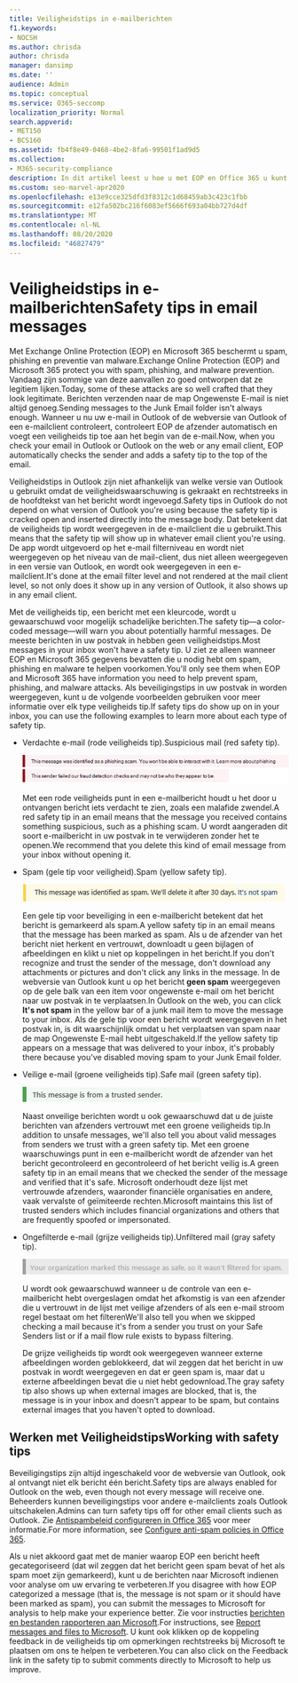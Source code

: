 ```yaml
---
title: Veiligheidstips in e-mailberichten
f1.keywords:
- NOCSH
ms.author: chrisda
author: chrisda
manager: dansimp
ms.date: ''
audience: Admin
ms.topic: conceptual
ms.service: O365-seccomp
localization_priority: Normal
search.appverid:
- MET150
- BCS160
ms.assetid: fb4f8e49-0468-4be2-8fa6-99501f1ad9d5
ms.collection:
- M365-security-compliance
description: In dit artikel leest u hoe u met EOP en Office 365 u kunt beschermen tegen spam, phishing en preventie van malware, door een veiligheids tip toe te voegen aan de e-mail.
ms.custom: seo-marvel-apr2020
ms.openlocfilehash: e13e9cce325dfd3f8312c1d68459ab3c423c1fbb
ms.sourcegitcommit: e12fa502bc216f6083ef5666f693a04bb727d4df
ms.translationtype: MT
ms.contentlocale: nl-NL
ms.lasthandoff: 08/20/2020
ms.locfileid: "46827479"
---
```

# <a name="safety-tips-in-email-messages"></a><span data-ttu-id="685d8-103">Veiligheidstips in e-mailberichten</span><span class="sxs-lookup"><span data-stu-id="685d8-103">Safety tips in email messages</span></span>

<span data-ttu-id="685d8-104">Met Exchange Online Protection (EOP) en Microsoft 365 beschermt u spam, phishing en preventie van malware.</span><span class="sxs-lookup"><span data-stu-id="685d8-104">Exchange Online Protection (EOP) and Microsoft 365 protect you with spam, phishing, and malware prevention.</span></span> <span data-ttu-id="685d8-105">Vandaag zijn sommige van deze aanvallen zo goed ontworpen dat ze legitiem lijken.</span><span class="sxs-lookup"><span data-stu-id="685d8-105">Today, some of these attacks are so well crafted that they look legitimate.</span></span> <span data-ttu-id="685d8-106">Berichten verzenden naar de map Ongewenste E-mail is niet altijd genoeg.</span><span class="sxs-lookup"><span data-stu-id="685d8-106">Sending messages to the Junk Email folder isn't always enough.</span></span> <span data-ttu-id="685d8-107">Wanneer u nu uw e-mail in Outlook of de webversie van Outlook of een e-mailclient controleert, controleert EOP de afzender automatisch en voegt een veiligheids tip toe aan het begin van de e-mail.</span><span class="sxs-lookup"><span data-stu-id="685d8-107">Now, when you check your email in Outlook or Outlook on the web or any email client, EOP automatically checks the sender and adds a safety tip to the top of the email.</span></span>

<span data-ttu-id="685d8-108">Veiligheidstips in Outlook zijn niet afhankelijk van welke versie van Outlook u gebruikt omdat de veiligheidswaarschuwing is gekraakt en rechtstreeks in de hoofdtekst van het bericht wordt ingevoegd.</span><span class="sxs-lookup"><span data-stu-id="685d8-108">Safety tips in Outlook do not depend on what version of Outlook you're using because the safety tip is cracked open and inserted directly into the message body.</span></span> <span data-ttu-id="685d8-109">Dat betekent dat de veiligheids tip wordt weergegeven in de e-mailclient die u gebruikt.</span><span class="sxs-lookup"><span data-stu-id="685d8-109">This means that the safety tip will show up in whatever email client you're using.</span></span> <span data-ttu-id="685d8-110">De app wordt uitgevoerd op het e-mail filterniveau en wordt niet weergegeven op het niveau van de mail-client, dus niet alleen weergegeven in een versie van Outlook, en wordt ook weergegeven in een e-mailclient.</span><span class="sxs-lookup"><span data-stu-id="685d8-110">It's done at the email filter level and not rendered at the mail client level, so not only does it show up in any version of Outlook, it also shows up in any email client.</span></span>

<span data-ttu-id="685d8-111">Met de veiligheids tip, een bericht met een kleurcode, wordt u gewaarschuwd voor mogelijk schadelijke berichten.</span><span class="sxs-lookup"><span data-stu-id="685d8-111">The safety tip—a color-coded message—will warn you about potentially harmful messages.</span></span> <span data-ttu-id="685d8-112">De meeste berichten in uw postvak in hebben geen veiligheidstips.</span><span class="sxs-lookup"><span data-stu-id="685d8-112">Most messages in your inbox won't have a safety tip.</span></span> <span data-ttu-id="685d8-113">U ziet ze alleen wanneer EOP en Microsoft 365 gegevens bevatten die u nodig hebt om spam, phishing en malware te helpen voorkomen.</span><span class="sxs-lookup"><span data-stu-id="685d8-113">You'll only see them when EOP and Microsoft 365 have information you need to help prevent spam, phishing, and malware attacks.</span></span> <span data-ttu-id="685d8-114">Als beveiligingstips in uw postvak in worden weergegeven, kunt u de volgende voorbeelden gebruiken voor meer informatie over elk type veiligheids tip.</span><span class="sxs-lookup"><span data-stu-id="685d8-114">If safety tips do show up on in your inbox, you can use the following examples to learn more about each type of safety tip.</span></span>

- <span data-ttu-id="685d8-115">Verdachte e-mail (rode veiligheids tip).</span><span class="sxs-lookup"><span data-stu-id="685d8-115">Suspicious mail (red safety tip).</span></span>

    ![Schermafbeelding met een rode veiligheids tip.](../../media/5078a0be-e556-44a1-b169-09d780d26898.png)

    <span data-ttu-id="685d8-117">Met een rode veiligheids punt in een e-mailbericht houdt u het door u ontvangen bericht iets verdacht te zien, zoals een malafide zwendel.</span><span class="sxs-lookup"><span data-stu-id="685d8-117">A red safety tip in an email means that the message you received contains something suspicious, such as a phishing scam.</span></span> <span data-ttu-id="685d8-118">U wordt aangeraden dit soort e-mailbericht in uw postvak in te verwijderen zonder het te openen.</span><span class="sxs-lookup"><span data-stu-id="685d8-118">We recommend that you delete this kind of email message from your inbox without opening it.</span></span>

- <span data-ttu-id="685d8-119">Spam (gele tip voor veiligheid).</span><span class="sxs-lookup"><span data-stu-id="685d8-119">Spam (yellow safety tip).</span></span>

    ![Schermafbeelding met een gele tip voor veiligheid.](../../media/793c9265-ea44-48fd-a98f-804fadd4163b.png)

    <span data-ttu-id="685d8-121">Een gele tip voor beveiliging in een e-mailbericht betekent dat het bericht is gemarkeerd als spam.</span><span class="sxs-lookup"><span data-stu-id="685d8-121">A yellow safety tip in an email means that the message has been marked as spam.</span></span> <span data-ttu-id="685d8-122">Als u de afzender van het bericht niet herkent en vertrouwt, downloadt u geen bijlagen of afbeeldingen en klikt u niet op koppelingen in het bericht.</span><span class="sxs-lookup"><span data-stu-id="685d8-122">If you don't recognize and trust the sender of the message, don't download any attachments or pictures and don't click any links in the message.</span></span> <span data-ttu-id="685d8-123">In de webversie van Outlook kunt u op het bericht **geen spam** weergegeven op de gele balk van een item voor ongewenste e-mail om het bericht naar uw postvak in te verplaatsen.</span><span class="sxs-lookup"><span data-stu-id="685d8-123">In Outlook on the web, you can click **It's not spam** in the yellow bar of a junk mail item to move the message to your inbox.</span></span> <span data-ttu-id="685d8-124">Als de gele tip voor een bericht wordt weergegeven in het postvak in, is dit waarschijnlijk omdat u het verplaatsen van spam naar de map Ongewenste E-mail hebt uitgeschakeld.</span><span class="sxs-lookup"><span data-stu-id="685d8-124">If the yellow safety tip appears on a message that was delivered to your inbox, it's probably there because you've disabled moving spam to your Junk Email folder.</span></span>

- <span data-ttu-id="685d8-125">Veilige e-mail (groene veiligheids tip).</span><span class="sxs-lookup"><span data-stu-id="685d8-125">Safe mail (green safety tip).</span></span>

    ![Schermafbeelding met een groene veiligheids tip.](../../media/acbc11d0-f626-4848-9fbf-66eeeda3f803.png)

    <span data-ttu-id="685d8-127">Naast onveilige berichten wordt u ook gewaarschuwd dat u de juiste berichten van afzenders vertrouwt met een groene veiligheids tip.</span><span class="sxs-lookup"><span data-stu-id="685d8-127">In addition to unsafe messages, we'll also tell you about valid messages from senders we trust with a green safety tip.</span></span> <span data-ttu-id="685d8-128">Met een groene waarschuwings punt in een e-mailbericht wordt de afzender van het bericht gecontroleerd en gecontroleerd of het bericht veilig is.</span><span class="sxs-lookup"><span data-stu-id="685d8-128">A green safety tip in an email means that we checked the sender of the message and verified that it's safe.</span></span> <span data-ttu-id="685d8-129">Microsoft onderhoudt deze lijst met vertrouwde afzenders, waaronder financiële organisaties en andere, vaak vervalste of geïmiteerde rechten.</span><span class="sxs-lookup"><span data-stu-id="685d8-129">Microsoft maintains this list of trusted senders which includes financial organizations and others that are frequently spoofed or impersonated.</span></span>

- <span data-ttu-id="685d8-130">Ongefilterde e-mail (grijze veiligheids tip).</span><span class="sxs-lookup"><span data-stu-id="685d8-130">Unfiltered mail (gray safety tip).</span></span>

    ![Schermafbeelding met een grijze veiligheids tip.](../../media/c4d0cf8f-08e9-4c84-beee-1d9e0b022e0a.png)

    <span data-ttu-id="685d8-132">U wordt ook gewaarschuwd wanneer u de controle van een e-mailbericht hebt overgeslagen omdat het afkomstig is van een afzender die u vertrouwt in de lijst met veilige afzenders of als een e-mail stroom regel bestaat om het filteren</span><span class="sxs-lookup"><span data-stu-id="685d8-132">We'll also tell you when we skipped checking a mail because it's from a sender you trust on your Safe Senders list or if a mail flow rule exists to bypass filtering.</span></span>

    <span data-ttu-id="685d8-133">De grijze veiligheids tip wordt ook weergegeven wanneer externe afbeeldingen worden geblokkeerd, dat wil zeggen dat het bericht in uw postvak in wordt weergegeven en dat er geen spam is, maar dat u externe afbeeldingen bevat die u niet hebt gedownload.</span><span class="sxs-lookup"><span data-stu-id="685d8-133">The gray safety tip also shows up when external images are blocked, that is, the message is in your inbox and doesn't appear to be spam, but contains external images that you haven't opted to download.</span></span>

## <a name="working-with-safety-tips"></a><span data-ttu-id="685d8-134">Werken met Veiligheidstips</span><span class="sxs-lookup"><span data-stu-id="685d8-134">Working with safety tips</span></span>

<span data-ttu-id="685d8-135">Beveiligingstips zijn altijd ingeschakeld voor de webversie van Outlook, ook al ontvangt niet elk bericht één bericht.</span><span class="sxs-lookup"><span data-stu-id="685d8-135">Safety tips are always enabled for Outlook on the web, even though not every message will receive one.</span></span> <span data-ttu-id="685d8-136">Beheerders kunnen beveiligingstips voor andere e-mailclients zoals Outlook uitschakelen.</span><span class="sxs-lookup"><span data-stu-id="685d8-136">Admins can turn safety tips off for other email clients such as Outlook.</span></span> <span data-ttu-id="685d8-137">Zie [Antispambeleid configureren in Office 365](configure-your-spam-filter-policies.md) voor meer informatie.</span><span class="sxs-lookup"><span data-stu-id="685d8-137">For more information, see [Configure anti-spam policies in Office 365](configure-your-spam-filter-policies.md).</span></span>

<span data-ttu-id="685d8-138">Als u niet akkoord gaat met de manier waarop EOP een bericht heeft gecategoriseerd (dat wil zeggen dat het bericht geen spam bevat of het als spam moet zijn gemarkeerd), kunt u de berichten naar Microsoft indienen voor analyse om uw ervaring te verbeteren.</span><span class="sxs-lookup"><span data-stu-id="685d8-138">If you disagree with how EOP categorized a message (that is, the message is not spam or it should have been marked as spam), you can submit the messages to Microsoft for analysis to help make your experience better.</span></span> <span data-ttu-id="685d8-139">Zie voor instructies [berichten en bestanden rapporteren aan Microsoft](report-junk-email-messages-to-microsoft.md).</span><span class="sxs-lookup"><span data-stu-id="685d8-139">For instructions, see [Report messages and files to Microsoft](report-junk-email-messages-to-microsoft.md).</span></span> <span data-ttu-id="685d8-140">U kunt ook klikken op de koppeling feedback in de veiligheids tip om opmerkingen rechtstreeks bij Microsoft te plaatsen om ons te helpen te verbeteren.</span><span class="sxs-lookup"><span data-stu-id="685d8-140">You can also click on the Feedback link in the safety tip to submit comments directly to Microsoft to help us improve.</span></span>
